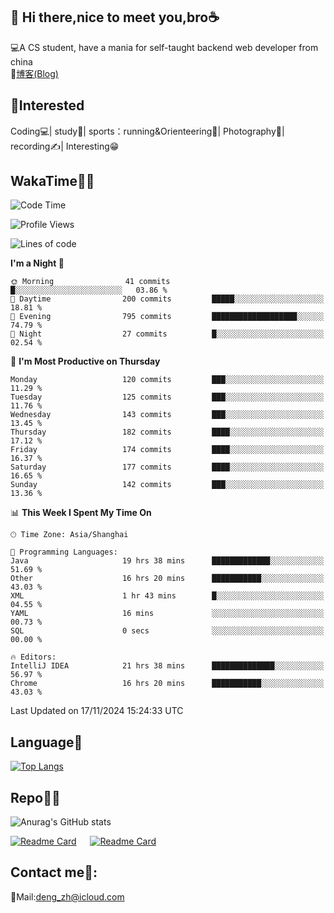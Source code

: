 👋 Hi there,nice to meet you,bro☕
---
💻A CS student, have a mania for self-taught backend web developer from china   
📌[博客(Blog)](https://github.com/HealUP/MyBlog)

 <!-- waka-box start -->
 <!-- waka-box end -->
 
🧲**Interested**
--
Coding💻| study📖| sports：running&Orienteering🏃‍| Photography📸| recording✍️| Interesting😁

WakaTime👨‍💻
---
<!--START_SECTION:waka-->
![Code Time](http://img.shields.io/badge/Code%20Time-2%2C108%20hrs%2023%20mins-blue)

![Profile Views](http://img.shields.io/badge/Profile%20Views-1-blue)

![Lines of code](https://img.shields.io/badge/From%20Hello%20World%20I%27ve%20Written-205.0%20thousand%20lines%20of%20code-blue)

**I'm a Night 🦉** 

```text
🌞 Morning                41 commits          █░░░░░░░░░░░░░░░░░░░░░░░░   03.86 % 
🌆 Daytime                200 commits         █████░░░░░░░░░░░░░░░░░░░░   18.81 % 
🌃 Evening                795 commits         ███████████████████░░░░░░   74.79 % 
🌙 Night                  27 commits          █░░░░░░░░░░░░░░░░░░░░░░░░   02.54 % 
```
📅 **I'm Most Productive on Thursday** 

```text
Monday                   120 commits         ███░░░░░░░░░░░░░░░░░░░░░░   11.29 % 
Tuesday                  125 commits         ███░░░░░░░░░░░░░░░░░░░░░░   11.76 % 
Wednesday                143 commits         ███░░░░░░░░░░░░░░░░░░░░░░   13.45 % 
Thursday                 182 commits         ████░░░░░░░░░░░░░░░░░░░░░   17.12 % 
Friday                   174 commits         ████░░░░░░░░░░░░░░░░░░░░░   16.37 % 
Saturday                 177 commits         ████░░░░░░░░░░░░░░░░░░░░░   16.65 % 
Sunday                   142 commits         ███░░░░░░░░░░░░░░░░░░░░░░   13.36 % 
```


📊 **This Week I Spent My Time On** 

```text
🕑︎ Time Zone: Asia/Shanghai

💬 Programming Languages: 
Java                     19 hrs 38 mins      █████████████░░░░░░░░░░░░   51.69 % 
Other                    16 hrs 20 mins      ███████████░░░░░░░░░░░░░░   43.03 % 
XML                      1 hr 43 mins        █░░░░░░░░░░░░░░░░░░░░░░░░   04.55 % 
YAML                     16 mins             ░░░░░░░░░░░░░░░░░░░░░░░░░   00.73 % 
SQL                      0 secs              ░░░░░░░░░░░░░░░░░░░░░░░░░   00.00 % 

🔥 Editors: 
IntelliJ IDEA            21 hrs 38 mins      ██████████████░░░░░░░░░░░   56.97 % 
Chrome                   16 hrs 20 mins      ███████████░░░░░░░░░░░░░░   43.03 % 
```


 Last Updated on 17/11/2024 15:24:33 UTC
<!--END_SECTION:waka-->

Language🚀
---
[![Top Langs](https://github-readme-stats.vercel.app/api/top-langs/?username=HealUP&layout=compact&hide_border=true)](https://github.com/HealUP)

Repo🧑‍💻
---
![Anurag's GitHub stats](https://github-readme-stats.vercel.app/api?username=HealUP&count_private=true&show_icons=true&theme=gruvbox&hide_border=true) 

[![Readme Card](https://github-readme-stats.vercel.app/api/pin/?username=HealUP&repo=InternetEy&theme=transparent)](https://github.com/HealUP/InternetEy) &emsp;
[![Readme Card](https://github-readme-stats.vercel.app/api/pin/?username=HealUP&repo=CampusExperience&theme=transparent)](https://github.com/HealUP/CampusExperience)


Contact me📱:
---
📮Mail:deng_zh@icloud.com  
